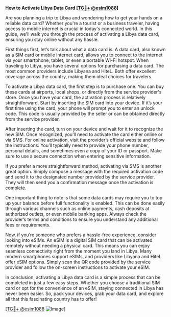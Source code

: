 **How to Activate Libya Data Card [[TG💪+ @esim1088](https://t.me/s/esim1088)]**

Are you planning a trip to Libya and wondering how to get your hands on a reliable data card? Whether you're a tourist or a business traveler, having access to mobile internet is crucial in today's connected world. In this guide, we'll walk you through the process of activating a Libya data card, ensuring you stay online without any hassle.

First things first, let’s talk about what a data card is. A data card, also known as a SIM card or mobile internet card, allows you to connect to the internet via your smartphone, tablet, or even a portable Wi-Fi hotspot. When traveling to Libya, you have several options for purchasing a data card. The most common providers include Libyana and HiteL. Both offer excellent coverage across the country, making them ideal choices for travelers.

To activate a Libya data card, the first step is to purchase one. You can buy these cards at airports, local shops, or directly from the service provider's store. Once you have your card, the activation process is relatively straightforward. Start by inserting the SIM card into your device. If it’s your first time using the card, your phone will prompt you to enter an unlock code. This code is usually provided by the seller or can be obtained directly from the service provider.

After inserting the card, turn on your device and wait for it to recognize the new SIM. Once recognized, you’ll need to activate the card either online or via SMS. For online activation, visit the provider’s official website and follow the instructions. You’ll typically need to provide your phone number, personal details, and sometimes even a copy of your ID or passport. Make sure to use a secure connection when entering sensitive information.

If you prefer a more straightforward method, activating via SMS is another great option. Simply compose a message with the required activation code and send it to the designated number provided by the service provider. They will then send you a confirmation message once the activation is complete.

One important thing to note is that some data cards may require you to top up your balance before full functionality is enabled. This can be done easily through various channels such as online payments, cash deposits at authorized outlets, or even mobile banking apps. Always check the provider’s terms and conditions to ensure you understand any additional fees or requirements.

Now, if you’re someone who prefers a hassle-free experience, consider looking into eSIMs. An eSIM is a digital SIM card that can be activated remotely without needing a physical card. This means you can enjoy seamless connectivity right from the moment you land in Libya. Many modern smartphones support eSIMs, and providers like Libyana and HiteL offer eSIM options. Simply scan the QR code provided by the service provider and follow the on-screen instructions to activate your eSIM.

In conclusion, activating a Libya data card is a simple process that can be completed in just a few easy steps. Whether you choose a traditional SIM card or opt for the convenience of an eSIM, staying connected in Libya has never been easier. So, pack your devices, grab your data card, and explore all that this fascinating country has to offer!

[[TG💪+ @esim1088](https://t.me/s/esim1088) ![Image](https://i.postimg.cc/Y0z9fWf4/image.png)]